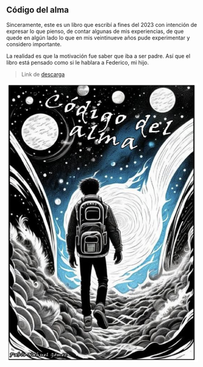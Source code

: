 ## Código del alma

Sinceramente, este es un libro que escribí a fines del 2023 con intención de expresar lo que pienso, de contar algunas de mis experiencias, de que quede en algún lado lo que en mis veintinueve años pude experimentar y considero importante.

La realidad es que la motivación fue saber que iba a ser padre. Así que el libro está pensado como si le hablara a Federico, mi hijo.

> Link de [descarga](https://drive.google.com/file/d/1duXttMWJ4dXK70EAdUlYE2ZdB-fJyw5f/view?usp=sharing&fbclid=PAZXh0bgNhZW0CMTEAAaa532cYiQhgMMEcs3Aa4tUhr7ZTzY2sbellYCHlWVHKQpyQonJxXlVeBRo_aem_P8ojRRL6UlaNzK4_CRYllA)

![Portada código del alma](/resources/codigodelalma.png)